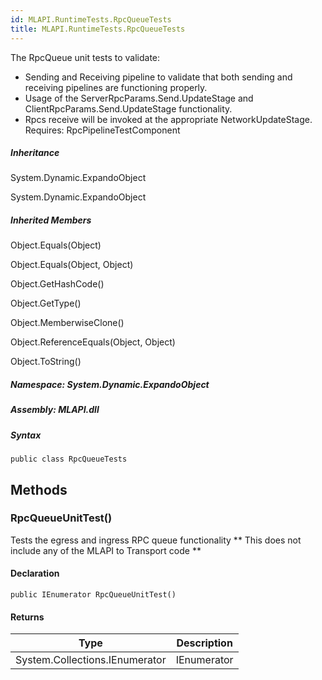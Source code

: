 ```yaml
---  
id: MLAPI.RuntimeTests.RpcQueueTests  
title: MLAPI.RuntimeTests.RpcQueueTests  
---
```


<div class="markdown level0 summary">

The RpcQueue unit tests to validate:

-   Sending and Receiving pipeline to validate that both sending and
    receiving pipelines are functioning properly.
-   Usage of the ServerRpcParams.Send.UpdateStage and
    ClientRpcParams.Send.UpdateStage functionality.
-   Rpcs receive will be invoked at the appropriate NetworkUpdateStage.
    Requires: RpcPipelineTestComponent

</div>

<div class="markdown level0 conceptual">

</div>

<div class="inheritance">

##### Inheritance

<div class="level0">

System.Dynamic.ExpandoObject

</div>

<div class="level1">

System.Dynamic.ExpandoObject

</div>

</div>

<div class="inheritedMembers">

##### Inherited Members

<div>

Object.Equals(Object)

</div>

<div>

Object.Equals(Object, Object)

</div>

<div>

Object.GetHashCode()

</div>

<div>

Object.GetType()

</div>

<div>

Object.MemberwiseClone()

</div>

<div>

Object.ReferenceEquals(Object, Object)

</div>

<div>

Object.ToString()

</div>

</div>

##### **Namespace**: System.Dynamic.ExpandoObject

##### **Assembly**: MLAPI.dll

##### Syntax

    public class RpcQueueTests

## Methods 

### RpcQueueUnitTest()

<div class="markdown level1 summary">

Tests the egress and ingress RPC queue functionality \*\* This does not
include any of the MLAPI to Transport code \*\*

</div>

<div class="markdown level1 conceptual">

</div>

#### Declaration

    public IEnumerator RpcQueueUnitTest()

#### Returns

| Type                           | Description |
|--------------------------------|-------------|
| System.Collections.IEnumerator | IEnumerator |

